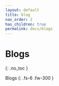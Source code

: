 ```yaml
---
layout: default
title: blog
nav_order: 2
has_children: true
permalink: docs/blogs
---
```


# Blogs
{: .no_toc }

Blogs
{: .fs-6 .fw-300 }
